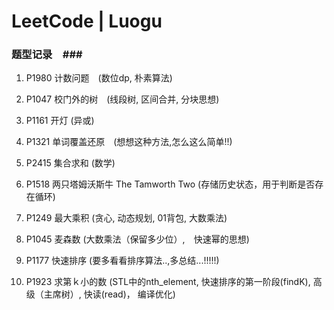 # LeetCode | Luogu

### 题型记录　###
1. P1980 计数问题　(数位dp, 朴素算法)
2. P1047 校门外的树　(线段树, 区间合并, 分块思想)
3. P1161 开灯     (异或)
4. P1321 单词覆盖还原　(想想这种方法,怎么这么简单!!)
5. P2415 集合求和  (数学)
6. P1518 两只塔姆沃斯牛 The Tamworth Two (存储历史状态，用于判断是否存在循环)
7. P1249 最大乘积  (贪心, 动态规划, 01背包, 大数乘法)
8. P1045 麦森数    (大数乘法（保留多少位）,　快速幂的思想)

9. P1177 快速排序 (要多看看排序算法..,多总结...!!!!!)
10. P1923 求第ｋ小的数 (STL中的nth_element, 快速排序的第一阶段(findK), 高级（主席树）, 快读(read)， 编译优化)